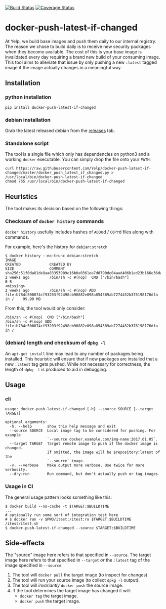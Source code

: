 [![Build Status](https://travis-ci.org/Yelp/docker-push-latest-if-changed.svg?branch=master)](https://travis-ci.org/Yelp/docker-push-latest-if-changed)
[![Coverage Status](https://coveralls.io/repos/github/Yelp/docker-push-latest-if-changed/badge.svg?branch=master)](https://coveralls.io/github/Yelp/docker-push-latest-if-changed?branch=master)

docker-push-latest-if-changed
=============================

At Yelp, we build base images and push them daily to our internal registry.
The reason we chose to build daily is to receive new security packages when
they become available.  The cost of this is your base image is invalidated
every day requiring a brand new build of your consuming image.  This tool
aims to alleviate that issue by only pushing a new `:latest` tagged image
if the image actually changes in a meaningful way.

## Installation

### python installation

`pip install docker-push-latest-if-changed`

### debian installation

Grab the latest released debian from the
[releases](https://github.com/Yelp/docker-push-latest-if-changed/releases)
tab.

### Standalone script

The tool is a single file which only has dependencies on python3 and a
working `docker` executable.  You can simply drop the file onto your `PATH`:

```
curl https://raw.githubusercontent.com/Yelp/docker-push-latest-if-changed/master/docker_push_latest_if_changed.py > /usr/local/bin/docker-push-latest-if-changed
chmod 755 /usr/local/bin/docker-push-latest-if-changed
```

## Heuristics

The tool makes its decision based on the following things:

### Checksum of `docker history` commands

`docker history` usefully includes hashes of `ADD`ed / `COPY`d files along with commands.

For example, here's the history for `debian:stretch`

```
$ docker history --no-trunc debian:stretch
IMAGE                                                                     CREATED             CREATED BY                                                                                          SIZE                COMMENT
sha256:51f0da81de8aa83353909e16b0a0361ea7d0790de04aad406b1ed23b166e36da   2 weeks ago         /bin/sh -c #(nop)  CMD ["/bin/bash"]                                                                0 B
<missing>                                                                 2 weeks ago         /bin/sh -c #(nop) ADD file:b784c500074cf93203f92498cb90882e098a854589ab7274432b376198176dfa in /    99.99 MB
```

From this, the tool would only consider:

```
/bin/sh -c #(nop)  CMD ["/bin/bash"]
/bin/sh -c #(nop) ADD file:b784c500074cf93203f92498cb90882e098a854589ab7274432b376198176dfa in /
```

### (debian) length and checksum of `dpkg -l`

An `apt-get install` line may lead to any number of packages being installed.
This heuristic will ensure that if new packages are installed that a new
`:latest` tag gets pushed.  While not necessary for correctness, the length
of `dpkg -l` is produced to aid in debugging.

## Usage

### cli

```
usage: docker-push-latest-if-changed [-h] --source SOURCE [--target TARGET]

optional arguments:
  -h, --help       show this help message and exit
  --source SOURCE  Local image tag to be considered for pushing. For example
                   `--source docker.example.com/img-name:2017.01.05`.
  --target TARGET  Target remote image to push if the docker image is changed.
                   If omitted, the image will be $repository:latest of the
                   `--source` image.
  -v, --verbose    Make output more verbose. Use twice for more verbosity.
  --dry-run        Run command, but don't actually push or tag images.
```

### Usage in CI

The general usage pattern looks something like this:

```
$ docker build --no-cache -t $TARGET:$BUILDTIME
...
# optionally run some sort of integration test here
# $ docker run -v $PWD/itest:/itest:ro $TARGET:$BUILDTIME /itest/itest.sh
$ docker-push-latest-if-changed --source $TARGET:$BUILDTIME
```

## Side-effects

The "source" image here refers to that specified in `--source`.  The target
image here refers to that specified in `--target` *or* the `:latest` tag of
the image specified in `--source`.

1. The tool will `docker pull` the target image (to inspect for changes)
2. The tool will run your source image (to collect `dpkg -l` output).
3. The tool will *invariantly* `docker push` the source image.
4. If the tool determines the target image has changed it will:
    - `docker tag` the target image.
    - `docker push` the target image.
